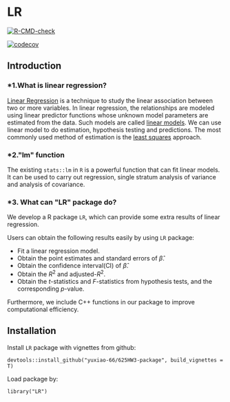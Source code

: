 # LR

  <!-- badges: start -->
  [![R-CMD-check](https://github.com/yuxiao-66/625HW3-package/actions/workflows/R-CMD-check.yaml/badge.svg)](https://github.com/yuxiao-66/625HW3-package/actions/workflows/R-CMD-check.yaml)
  <!-- badges: end -->
  
  <!-- badges: start -->
  [![codecov](https://codecov.io/gh/yuxiao-66/625HW3-package/graph/badge.svg?token=XKW936O9D0)](https://codecov.io/gh/yuxiao-66/625HW3-package)
  <!-- badges: end -->


## Introduction

### *1.What is linear regression?

[Linear Regression](https://en.wikipedia.org/wiki/Linear_regression) is a technique to study the linear association between two or more variables. In linear regression, the relationships are modeled using linear predictor functions whose unknown model parameters are estimated from the data. Such models are called [linear models](https://en.wikipedia.org/wiki/Linear_model). We can use linear model to do estimation, hypothesis testing and predictions. The most commonly used method of estimation is the [least squares](https://en.wikipedia.org/wiki/Least_squares) approach.

### *2."lm" function

The existing `stats::lm` in `R` is a powerful function that can fit linear models. It can be used to carry out regression, single stratum analysis of variance and analysis of covariance.

### *3. What can "LR" package do?

We develop a R package `LR`, which can provide some extra results of linear regression.

Users can obtain the following results easily by using `LR` package:

* Fit a linear regression model.
* Obtain the point estimates and standard errors of $\hat{\beta}$.
* Obtain the confidence interval(CI) of $\hat{\beta}$.
* Obtain the $R^2$ and adjusted-$R^2$.
* Obtain the $t$-statistics and $F$-statistics from hypothesis tests, and the corresponding $p$-value.

Furthermore, we include C++ functions in our package to improve computational efficiency.

## Installation

Install `LR` package with vignettes from github:

```
devtools::install_github("yuxiao-66/625HW3-package", build_vignettes = T)
```

Load package by:
```
library("LR")
```
